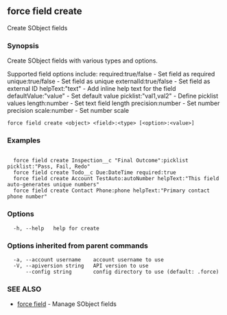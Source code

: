 ## force field create

Create SObject fields

### Synopsis

Create SObject fields with various types and options.

Supported field options include:
  required:true/false    - Set field as required
  unique:true/false      - Set field as unique
  externalId:true/false  - Set field as external ID
  helpText:"text"        - Add inline help text for the field
  defaultValue:"value"   - Set default value
  picklist:"val1,val2"   - Define picklist values
  length:number          - Set text field length
  precision:number       - Set number precision
  scale:number           - Set number scale

```
force field create <object> <field>:<type> [<option>:<value>]
```

### Examples

```

  force field create Inspection__c "Final Outcome":picklist picklist:"Pass, Fail, Redo"
  force field create Todo__c Due:DateTime required:true
  force field create Account TestAuto:autoNumber helpText:"This field auto-generates unique numbers"
  force field create Contact Phone:phone helpText:"Primary contact phone number"

```

### Options

```
  -h, --help   help for create
```

### Options inherited from parent commands

```
  -a, --account username    account username to use
  -V, --apiversion string   API version to use
      --config string       config directory to use (default: .force)
```

### SEE ALSO

* [force field](force_field.md)	 - Manage SObject fields

